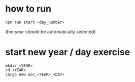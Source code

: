 # how to run

```shell
npm run start <day_number>
```

(the year should be automatically selected)

# start new year / day exercise

```shell
mkdir <YEAR>
cd <YEAR>
cargo new aoc_<YEAR>_<DAY>
```
